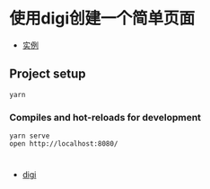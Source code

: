 # 使用digi创建一个简单页面

- [实例](https://lin09.github.io/demo/digi/dist/index.html)

## Project setup
```
yarn
```

### Compiles and hot-reloads for development
```
yarn serve
open http://localhost:8080/
```

#
- [digi](https://github.com/digi1874/digi)
#